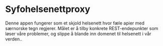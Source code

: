 # Syfohelsenettproxy
Denne appen fungerer som et skjold helsenett hvor fæle apier med særnorske tegn regjerer. Målet er å tilby konkrete
REST-endepunkter som løser våre problemer, og slippe å blande inn domenet til helsenett i vår verden.. 
